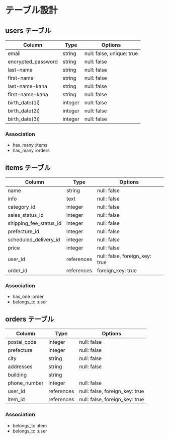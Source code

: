 # テーブル設計

## users テーブル

| Column             | Type    | Options     |
| ------------------ | ------- | ----------- |
| email              | string  | null: false, unique: true |
| encrypted_password | string  | null: false |
| last-name          | string  | null: false |
| first-name         | string  | null: false |
| last-name-kana     | string  | null: false |
| first-name-kana    | string  | null: false |
| birth_date(1i)     | integer | null: false |
| birth_date(2i)     | integer | null: false |
| birth_date(3i)     | integer | null: false |

### Association

- has_many :items
- has_many :orders

## items テーブル

| Column                 | Type        | Options     |
| ---------------------- | ----------- | ----------- |
| name                   | string      | null: false |
| info                   | text        | null: false |
| category_id            | integer     | null: false |
| sales_status_id        | integer     | null: false |
| shipping_fee_status_id | integer     | null: false |
| prefecture_id          | integer     | null: false |
| scheduled_delivery_id  | integer     | null: false |
| price                  | integer     | null: false |
| user_id  | references | null: false, foreign_key: true |
| order_id | references | foreign_key: true              |

### Association

- has_one :order
- belongs_to :user

## orders テーブル

| Column       | Type       | Options                   |
| ------------ | ---------- | ------------------------- |
| postal_code  | integer    | null: false               |
| prefecture   | integer    | null: false               |
| city         | string     | null: false               |
| addresses    | string     | null: false               |
| building     | string     |                           |
| phone_number | integer    | null: false               |
| user_id | references | null: false, foreign_key: true |
| item_id | references | null: false, foreign_key: true |

### Association

- belongs_to :item
- belongs_to :user